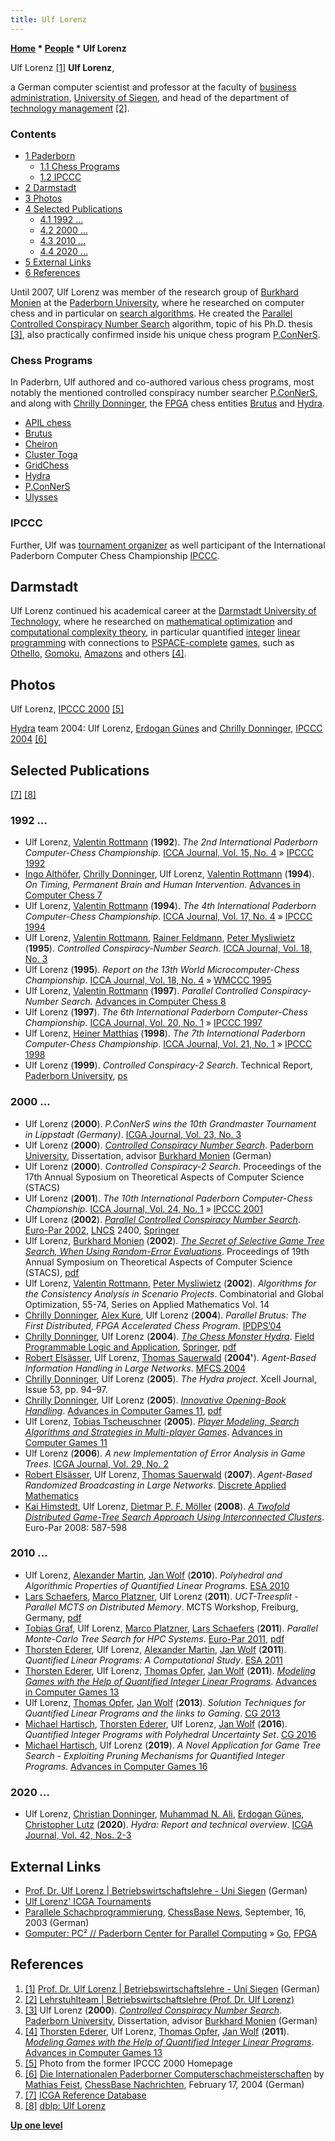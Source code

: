 ```yaml
---
title: Ulf Lorenz
---
```

**[Home](Home "Home") \* [People](People "People") \* Ulf Lorenz**



 [](https://www.wiwi.uni-siegen.de/technologiemanagement/hp/lorenz/lorenz.html) Ulf Lorenz <a id="cite-note-1" href="#cite-ref-1">[1]</a> 
**Ulf Lorenz**,  

a German computer scientist and professor at the faculty of [business administration](https://en.wikipedia.org/wiki/Business_administration), [University of Siegen](https://en.wikipedia.org/wiki/University_of_Siegen), and head of the department of [technology management](https://en.wikipedia.org/wiki/Technology_management) <a id="cite-note-2" href="#cite-ref-2">[2]</a>. 



### Contents


* [1 Paderborn](#paderborn)
	+ [1.1 Chess Programs](#chess-programs)
	+ [1.2 IPCCC](#ipccc)
* [2 Darmstadt](#darmstadt)
* [3 Photos](#photos)
* [4 Selected Publications](#selected-publications)
	+ [4.1 1992 ...](#1992-...)
	+ [4.2 2000 ...](#2000-...)
	+ [4.3 2010 ...](#2010-...)
	+ [4.4 2020 ...](#2020-...)
* [5 External Links](#external-links)
* [6 References](#references)






Until 2007, Ulf Lorenz was member of the research group of [Burkhard Monien](Burkhard_Monien "Burkhard Monien") at the [Paderborn University](Paderborn_University "Paderborn University"), where he researched on computer chess and in particular on [search algorithms](Search "Search"). He created the [Parallel Controlled Conspiracy Number Search](Conspiracy_Number_Search#PCCNS "Conspiracy Number Search") algorithm, topic of his Ph.D. thesis <a id="cite-note-3" href="#cite-ref-3">[3]</a>, also practically confirmed inside his unique chess program [P.ConNerS](P.ConNerS "P.ConNerS").



### Chess Programs


In Paderbrn, Ulf authored and co-authored various chess programs, most notably the mentioned controlled conspiracy number searcher [P.ConNerS](P.ConNerS "P.ConNerS"), and along with [Chrilly Donninger](Chrilly_Donninger "Chrilly Donninger"), the [FPGA](FPGA "FPGA") chess entities [Brutus](Brutus "Brutus") and [Hydra](Hydra "Hydra"). 



* [APIL chess](APIL_chess "APIL chess")
* [Brutus](Brutus "Brutus")
* [Cheiron](Cheiron "Cheiron")
* [Cluster Toga](Cluster_Toga "Cluster Toga")
* [GridChess](GridChess "GridChess")
* [Hydra](Hydra "Hydra")
* [P.ConNerS](P.ConNerS "P.ConNerS")
* [Ulysses](Ulysses "Ulysses")


### IPCCC


Further, Ulf was [tournament organizer](Category:Tournament_Director "Category:Tournament Director") as well participant of the International Paderborn Computer Chess Championship [IPCCC](IPCCC "IPCCC").



## Darmstadt


Ulf Lorenz continued his academical career at the [Darmstadt University of Technology](Darmstadt_University_of_Technology "Darmstadt University of Technology"), where he researched on [mathematical optimization](https://en.wikipedia.org/wiki/Mathematical_optimization) and [computational complexity theory](https://en.wikipedia.org/wiki/Computational_complexity_theory), in particular quantified [integer](https://en.wikipedia.org/wiki/Integer_programming) [linear programming](https://en.wikipedia.org/wiki/Linear_programming) with connections to [PSPACE-complete](https://en.wikipedia.org/wiki/PSPACE-complete) [games](Games "Games"), such as [Othello](Othello "Othello"), [Gomoku](index.php?title=Gomoku&action=edit&redlink=1 "Gomoku (page does not exist)"), [Amazons](Amazons "Amazons") and others <a id="cite-note-4" href="#cite-ref-4">[4]</a>. 



## Photos


 [](File:Ulf2000.jpg) 
Ulf Lorenz, [IPCCC 2000](IPCCC_2000 "IPCCC 2000") <a id="cite-note-5" href="#cite-ref-5">[5]</a>



 [](http://de.chessbase.com/post/die-internationalen-paderborner-computerschachmeisterschaften) 
[Hydra](Hydra "Hydra") team 2004: Ulf Lorenz, [Erdogan Günes](Erdogan_G%C3%BCnes "Erdogan Günes") and [Chrilly Donninger](Chrilly_Donninger "Chrilly Donninger"), [IPCCC 2004](IPCCC_2004 "IPCCC 2004") <a id="cite-note-6" href="#cite-ref-6">[6]</a>



## Selected Publications


<a id="cite-note-7" href="#cite-ref-7">[7]</a> <a id="cite-note-8" href="#cite-ref-8">[8]</a>



### 1992 ...


* Ulf Lorenz, [Valentin Rottmann](Valentin_Rottmann "Valentin Rottmann") (**1992**). *The 2nd International Paderborn Computer-Chess Championship*. [ICCA Journal, Vol. 15, No. 4](ICGA_Journal#15_4 "ICGA Journal") » [IPCCC 1992](IPCCC_1992 "IPCCC 1992")
* [Ingo Althöfer](Ingo_Alth%C3%B6fer "Ingo Althöfer"), [Chrilly Donninger](Chrilly_Donninger "Chrilly Donninger"), Ulf Lorenz, [Valentin Rottmann](Valentin_Rottmann "Valentin Rottmann") (**1994**). *On Timing, Permanent Brain and Human Intervention*. [Advances in Computer Chess 7](Advances_in_Computer_Chess_7 "Advances in Computer Chess 7")
* Ulf Lorenz, [Valentin Rottmann](Valentin_Rottmann "Valentin Rottmann") (**1994**). *The 4th International Paderborn Computer-Chess Championship*. [ICCA Journal, Vol. 17, No. 4](ICGA_Journal#17_4 "ICGA Journal") » [IPCCC 1994](IPCCC_1994 "IPCCC 1994")
* Ulf Lorenz, [Valentin Rottmann](Valentin_Rottmann "Valentin Rottmann"), [Rainer Feldmann](Rainer_Feldmann "Rainer Feldmann"), [Peter Mysliwietz](Peter_Mysliwietz "Peter Mysliwietz") (**1995**). *Controlled Conspiracy-Number Search.* [ICCA Journal, Vol. 18, No. 3](ICGA_Journal#18_3 "ICGA Journal")
* Ulf Lorenz (**1995**). *Report on the 13th World Microcomputer-Chess Championship*. [ICCA Journal, Vol. 18, No. 4](ICGA_Journal#18_4 "ICGA Journal") » [WMCCC 1995](WMCCC_1995 "WMCCC 1995")
* Ulf Lorenz, [Valentin Rottmann](Valentin_Rottmann "Valentin Rottmann") (**1997**). *Parallel Controlled Conspiracy-Number Search.* [Advances in Computer Chess 8](Advances_in_Computer_Chess_8 "Advances in Computer Chess 8")
* Ulf Lorenz (**1997**). *The 6th International Paderborn Computer-Chess Championship*. [ICCA Journal, Vol. 20, No. 1](ICGA_Journal#20_1 "ICGA Journal") » [IPCCC 1997](IPCCC_1997 "IPCCC 1997")
* Ulf Lorenz, [Heiner Matthias](Heiner_Matthias "Heiner Matthias") (**1998**). *The 7th International Paderborn Computer-Chess Championship*. [ICCA Journal, Vol. 21, No. 1](ICGA_Journal#21_1 "ICGA Journal") » [IPCCC 1998](IPCCC_1998 "IPCCC 1998")
* Ulf Lorenz (**1999**). *Controlled Conspiracy-2 Search*. Technical Report, [Paderborn University](Paderborn_University "Paderborn University"), [ps](http://www2.cs.upb.de/cs/ag-monien/PUBLICATIONS/POSTSCRIPTS/Falgo.ps)


### 2000 ...


* Ulf Lorenz (**2000**). *P.ConNerS wins the 10th Grandmaster Tournament in Lippstadt (Germany)*. [ICGA Journal, Vol. 23, No. 3](ICGA_Journal#23_3 "ICGA Journal")
* Ulf Lorenz (**2000**). *[Controlled Conspiracy Number Search](http://digital.ub.uni-paderborn.de/hs/content/titleinfo/2460)*. [Paderborn University](Paderborn_University "Paderborn University"), Dissertation, advisor [Burkhard Monien](Burkhard_Monien "Burkhard Monien") (German)
* Ulf Lorenz (**2000**). *Controlled Conspiracy-2 Search*. Proceedings of the 17th Annual Syposium on Theoretical Aspects of Computer Science (STACS)
* Ulf Lorenz (**2001**). *The 10th International Paderborn Computer-Chess Championship*. [ICCA Journal, Vol. 24, No. 1](ICGA_Journal#24_1 "ICGA Journal") » [IPCCC 2001](IPCCC_2001 "IPCCC 2001")
* Ulf Lorenz (**2002**). *[Parallel Controlled Conspiracy Number Search](https://link.springer.com/chapter/10.1007/3-540-45706-2_57)*. [Euro-Par 2002](https://dblp1.uni-trier.de/db/conf/europar/europar2002.html), [LNCS](https://en.wikipedia.org/wiki/Lecture_Notes_in_Computer_Science) 2400, [Springer](https://en.wikipedia.org/wiki/Springer_Science%2BBusiness_Media)
* Ulf Lorenz, [Burkhard Monien](Burkhard_Monien "Burkhard Monien") (**2002**). *[The Secret of Selective Game Tree Search, When Using Random-Error Evaluations](http://www.springerlink.com/content/f6b4wb6l63dpd0jv/)*. Proceedings of 19th Annual Symposium on Theoretical Aspects of Computer Science (STACS), [pdf](http://www.top-5000.nl/ps/The%20secret%20of%20selective%20earch%20when%20using%20random.pdf)
* Ulf Lorenz, [Valentin Rottmann](Valentin_Rottmann "Valentin Rottmann"), [Peter Mysliwietz](Peter_Mysliwietz "Peter Mysliwietz") (**2002**). *Algorithms for the Consistency Analysis in Scenario Projects*. Combinatorial and Global Optimization, 55-74, Series on Applied Mathematics Vol. 14
* [Chrilly Donninger](Chrilly_Donninger "Chrilly Donninger"), [Alex Kure](Alex_Kure "Alex Kure"), Ulf Lorenz (**2004**). *Parallel Brutus: The First Distributed, FPGA Accelerated Chess Program*. [IPDPS’04](http://dl.acm.org/citation.cfm?id=645610&picked=prox)
* [Chrilly Donninger](Chrilly_Donninger "Chrilly Donninger"), Ulf Lorenz (**2004**). *[The Chess Monster Hydra](http://www.springerlink.com/content/hp9la9pwq0a1cmrp/)*. [Field Programmable Logic and Application](http://www.springerlink.com/content/8grv6pu2e8hd/?p=3037c8af6a0147319f6f5a8e133083dd&pi=0), [Springer](https://en.wikipedia.org/wiki/Springer_Science%2BBusiness_Media), [pdf](http://www.top-5000.nl/ps/The%20chess%20monster%20Hydra.pdf)
* [Robert Elsässer](http://www2.cs.uni-paderborn.de/cs/ag-monien/PERSONAL/ELSA/), Ulf Lorenz, [Thomas Sauerwald](index.php?title=Thomas_Sauerwald&action=edit&redlink=1 "Thomas Sauerwald (page does not exist)") (**2004'**). *Agent-Based Information Handling in Large Networks*. [MFCS 2004](http://www.informatik.uni-trier.de/~ley/db/conf/mfcs/mfcs2004.html#ElsasserLS04)
* [Chrilly Donninger](Chrilly_Donninger "Chrilly Donninger"), Ulf Lorenz (**2005**). *The Hydra project*. Xcell Journal, Issue 53, pp. 94–97.
* [Chrilly Donninger](Chrilly_Donninger "Chrilly Donninger"), Ulf Lorenz (**2005**). *[Innovative Opening-Book Handling](http://link.springer.com/chapter/10.1007/11922155_1)*. [Advances in Computer Games 11](Advances_in_Computer_Games_11 "Advances in Computer Games 11"), [pdf](http://www2.cs.uni-paderborn.de/cs/ag-monien/PERSONAL/FLULO/publications/icga_open_springer.pdf)
* Ulf Lorenz, [Tobias Tscheuschner](index.php?title=Tobias_Tscheuschner&action=edit&redlink=1 "Tobias Tscheuschner (page does not exist)") (**2005**). *[Player Modeling, Search Algorithms and Strategies in Multi-player Games](http://link.springer.com/chapter/10.1007/11922155_16)*. [Advances in Computer Games 11](Advances_in_Computer_Games_11 "Advances in Computer Games 11")
* Ulf Lorenz (**2006**). *A new Implementation of Error Analysis in Game Trees*. [ICGA Journal, Vol. 29, No. 2](ICGA_Journal#29_2 "ICGA Journal")
* [Robert Elsässer](http://www2.cs.uni-paderborn.de/cs/ag-monien/PERSONAL/ELSA/), Ulf Lorenz, [Thomas Sauerwald](index.php?title=Thomas_Sauerwald&action=edit&redlink=1 "Thomas Sauerwald (page does not exist)") (**2007**). *Agent-Based Randomized Broadcasting in Large Networks*. [Discrete Applied Mathematics](http://www.informatik.uni-trier.de/~ley/db/journals/dam/dam155.html#ElsasserLS07)
* [Kai Himstedt](Kai_Himstedt "Kai Himstedt"), Ulf Lorenz, [Dietmar P. F. Möller](http://www.informatik.uni-hamburg.de/TIS/index.php) (**2008**). *[A Twofold Distributed Game-Tree Search Approach Using Interconnected Clusters](http://www.springerlink.com/content/2471845u5w6j1211/)*. Euro-Par 2008: 587-598


### 2010 ...


* Ulf Lorenz, [Alexander Martin](http://www.informatik.uni-trier.de/~ley/pers/hd/m/Martin:Alexander.html), [Jan Wolf](index.php?title=Jan_Wolf&action=edit&redlink=1 "Jan Wolf (page does not exist)") (**2010**). *Polyhedral and Algorithmic Properties of Quantified Linear Programs*. [ESA 2010](http://www.informatik.uni-trier.de/~ley/db/conf/esa/esa2010-1.html#LorenzMW10)
* [Lars Schaefers](index.php?title=Lars_Schaefers&action=edit&redlink=1 "Lars Schaefers (page does not exist)"), [Marco Platzner](index.php?title=Marco_Platzner&action=edit&redlink=1 "Marco Platzner (page does not exist)"), Ulf Lorenz (**2011**). *UCT-Treesplit - Parallel MCTS on Distributed Memory*. MCTS Workshop, Freiburg, Germany, [pdf](http://www.cs.uni-paderborn.de/fileadmin/Informatik/AG-Platzner/People/Schaefers/TreesplitICAPS.pdf)
* [Tobias Graf](index.php?title=Tobias_Graf&action=edit&redlink=1 "Tobias Graf (page does not exist)"), Ulf Lorenz, [Marco Platzner](index.php?title=Marco_Platzner&action=edit&redlink=1 "Marco Platzner (page does not exist)"), [Lars Schaefers](index.php?title=Lars_Schaefers&action=edit&redlink=1 "Lars Schaefers (page does not exist)") (**2011**). *Parallel Monte-Carlo Tree Search for HPC Systems*. [Euro-Par 2011](http://www.informatik.uni-trier.de/~ley/db/conf/europar/europar2011-2.html), [pdf](http://www.cs.uni-paderborn.de/fileadmin/Informatik/AG-Platzner/People/Schaefers/uctTreesplit.pdf)
* [Thorsten Ederer](index.php?title=Thorsten_Ederer&action=edit&redlink=1 "Thorsten Ederer (page does not exist)"), Ulf Lorenz, [Alexander Martin](http://www.informatik.uni-trier.de/~ley/pers/hd/m/Martin:Alexander.html), [Jan Wolf](index.php?title=Jan_Wolf&action=edit&redlink=1 "Jan Wolf (page does not exist)") (**2011**). *Quantified Linear Programs: A Computational Study*. [ESA 2011](http://www.informatik.uni-trier.de/~ley/db/conf/esa/esa2011.html#EdererLMW11)
* [Thorsten Ederer](index.php?title=Thorsten_Ederer&action=edit&redlink=1 "Thorsten Ederer (page does not exist)"), Ulf Lorenz, [Thomas Opfer](index.php?title=Thomas_Opfer&action=edit&redlink=1 "Thomas Opfer (page does not exist)"), [Jan Wolf](index.php?title=Jan_Wolf&action=edit&redlink=1 "Jan Wolf (page does not exist)") (**2011**). *[Modeling Games with the Help of Quantified Integer Linear Programs](http://link.springer.com/chapter/10.1007/978-3-642-31866-5_23)*. [Advances in Computer Games 13](Advances_in_Computer_Games_13 "Advances in Computer Games 13")
* Ulf Lorenz, [Thomas Opfer](index.php?title=Thomas_Opfer&action=edit&redlink=1 "Thomas Opfer (page does not exist)"), [Jan Wolf](index.php?title=Jan_Wolf&action=edit&redlink=1 "Jan Wolf (page does not exist)") (**2013**). *Solution Techniques for Quantified Linear Programs and the links to Gaming*. [CG 2013](CG_2013 "CG 2013")
* [Michael Hartisch](index.php?title=Michael_Hartisch&action=edit&redlink=1 "Michael Hartisch (page does not exist)"), [Thorsten Ederer](index.php?title=Thorsten_Ederer&action=edit&redlink=1 "Thorsten Ederer (page does not exist)"), Ulf Lorenz, [Jan Wolf](index.php?title=Jan_Wolf&action=edit&redlink=1 "Jan Wolf (page does not exist)") (**2016**). *Quantified Integer Programs with Polyhedral Uncertainty Set*. [CG 2016](CG_2016 "CG 2016")
* [Michael Hartisch](index.php?title=Michael_Hartisch&action=edit&redlink=1 "Michael Hartisch (page does not exist)"), Ulf Lorenz (**2019**). *A Novel Application for Game Tree Search - Exploiting Pruning Mechanisms for Quantified Integer Programs*. [Advances in Computer Games 16](Advances_in_Computer_Games_16 "Advances in Computer Games 16")


### 2020 ...


* Ulf Lorenz, [Christian Donninger](Chrilly_Donninger "Chrilly Donninger"), [Muhammad N. Ali](Mohammed_Nasir_Ali "Mohammed Nasir Ali"), [Erdogan Günes](Erdogan_G%C3%BCnes "Erdogan Günes"), [Christopher Lutz](Christopher_Lutz "Christopher Lutz") (**2020**). *Hydra: Report and technical overview*. [ICGA Journal, Vol. 42, Nos. 2-3](ICGA_Journal#42_23 "ICGA Journal")


## External Links


* [Prof. Dr. Ulf Lorenz | Betriebswirtschaftslehre - Uni Siegen](http://www.wiwi.uni-siegen.de/technologiemanagement/hp/lorenz/lorenz.html) (German)
* [Ulf Lorenz' ICGA Tournaments](https://www.game-ai-forum.org/icga-tournaments/person.php?id=70)
* [Parallele Schachprogrammierung](http://de.chessbase.com/post/parallele-schachprogrammierung), [ChessBase News](ChessBase "ChessBase"), September, 16, 2003 (German)
* [Gomputer: PC² // Paderborn Center for Parallel Computing](http://pc2.uni-paderborn.de/research-projects/project/gomputer/) » [Go](Go "Go"), [FPGA](FPGA "FPGA")


## References


1. <a id="cite-ref-1" href="#cite-note-1">[1]</a> [Prof. Dr. Ulf Lorenz | Betriebswirtschaftslehre - Uni Siegen](http://www.wiwi.uni-siegen.de/technologiemanagement/hp/lorenz/lorenz.html) (German)
2. <a id="cite-ref-2" href="#cite-note-2">[2]</a> [Lehrstuhlteam | Betriebswirtschaftslehre (Prof. Dr. Ulf Lorenz)](http://www.wiwi.uni-siegen.de/technologiemanagement/lehrstuhlteam/)
3. <a id="cite-ref-3" href="#cite-note-3">[3]</a> Ulf Lorenz (**2000**). *[Controlled Conspiracy Number Search](http://digital.ub.uni-paderborn.de/hs/content/titleinfo/2460)*. [Paderborn University](Paderborn_University "Paderborn University"), Dissertation, advisor [Burkhard Monien](Burkhard_Monien "Burkhard Monien") (German)
4. <a id="cite-ref-4" href="#cite-note-4">[4]</a> [Thorsten Ederer](index.php?title=Thorsten_Ederer&action=edit&redlink=1 "Thorsten Ederer (page does not exist)"), Ulf Lorenz, [Thomas Opfer](index.php?title=Thomas_Opfer&action=edit&redlink=1 "Thomas Opfer (page does not exist)"), [Jan Wolf](index.php?title=Jan_Wolf&action=edit&redlink=1 "Jan Wolf (page does not exist)") (**2011**). *[Modeling Games with the Help of Quantified Integer Linear Programs](http://link.springer.com/chapter/10.1007/978-3-642-31866-5_23)*. [Advances in Computer Games 13](Advances_in_Computer_Games_13 "Advances in Computer Games 13")
5. <a id="cite-ref-5" href="#cite-note-5">[5]</a> Photo from the former IPCCC 2000 Homepage
6. <a id="cite-ref-6" href="#cite-note-6">[6]</a> [Die Internationalen Paderborner Computerschachmeisterschaften](http://de.chessbase.com/post/die-internationalen-paderborner-computerschachmeisterschaften) by [Mathias Feist](Mathias_Feist "Mathias Feist"), [ChessBase Nachrichten](ChessBase "ChessBase"), February 17, 2004 (German)
7. <a id="cite-ref-7" href="#cite-note-7">[7]</a> [ICGA Reference Database](ICGA_Journal#RefDB "ICGA Journal")
8. <a id="cite-ref-8" href="#cite-note-8">[8]</a> [dblp: Ulf Lorenz](http://www.informatik.uni-trier.de/~ley/pers/hd/l/Lorenz:Ulf)

**[Up one level](People "People")**







 
